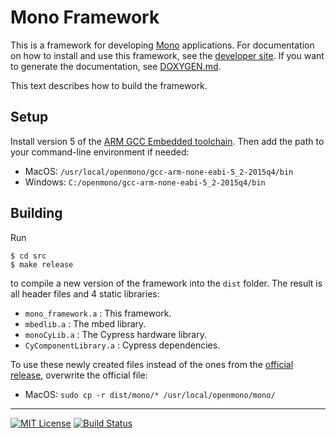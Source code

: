 # Mono Framework

This is a framework for developing [Mono](http://openmono.com) applications.  For documentation on how to install and use this framework, see the [developer site](http://developer.openmono.com/).  If you want to generate the documentation, see [DOXYGEN.md](src/DOXYGEN.md).

This text describes how to build the framework.

## Setup

Install version 5 of the [ARM GCC Embedded toolchain](https://launchpad.net/gcc-arm-embedded).  Then add the path to your command-line environment if needed:

* MacOS: `/usr/local/openmono/gcc-arm-none-eabi-5_2-2015q4/bin`
* Windows: `C:/openmono/gcc-arm-none-eabi-5_2-2015q4/bin`

## Building

Run
```
$ cd src
$ make release
```
to compile a new version of the framework into the `dist` folder.  The result is all header files and 4 static libraries:

* `mono_framework.a` : This framework.
* `mbedlib.a` : The mbed library.
* `monoCyLib.a` : The Cypress hardware library.
* `CyComponentLibrary.a` : Cypress dependencies.

To use these newly created files instead of the ones from the [official release](http://developer.openmono.com/en/latest/getting-started/install.html), overwrite the official file:

* MacOS: `sudo cp -r dist/mono/* /usr/local/openmono/mono/`

----

[![MIT License](https://img.shields.io/badge/license-MIT-blue.svg?style=flat)](LICENSE.txt) [![Build Status](https://travis-ci.org/getopenmono/mono_framework.svg)](https://travis-ci.org/getopenmono/mono_framework)
